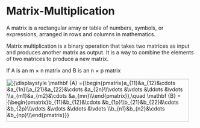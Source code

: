 # Matrix-Multiplication
A matrix is a rectangular array or table of numbers, symbols, or expressions, arranged in rows and columns in mathematics.

Matrix multiplication is a binary operation that takes two matrices as input and produces another matrix as output. It is a way to combine the elements of two matrices to produce a new matrix.

If A is an m × n matrix and B is an n × p matrix

</math></div><img src="https://wikimedia.org/api/rest_v1/media/math/render/svg/9196c0c24ad20c3b18582bc78785fa405d91c7c3" class="mwe-math-fallback-image-display mw-invert skin-invert" aria-hidden="true" style="vertical-align: -6.838ex; width:63.467ex; height:14.843ex;" alt="{\displaystyle \mathbf {A} ={\begin{pmatrix}a_{11}&amp;a_{12}&amp;\cdots &amp;a_{1n}\\a_{21}&amp;a_{22}&amp;\cdots &amp;a_{2n}\\\vdots &amp;\vdots &amp;\ddots &amp;\vdots \\a_{m1}&amp;a_{m2}&amp;\cdots &amp;a_{mn}\\\end{pmatrix}},\quad \mathbf {B} ={\begin{pmatrix}b_{11}&amp;b_{12}&amp;\cdots &amp;b_{1p}\\b_{21}&amp;b_{22}&amp;\cdots &amp;b_{2p}\\\vdots &amp;\vdots &amp;\ddots &amp;\vdots \\b_{n1}&amp;b_{n2}&amp;\cdots &amp;b_{np}\\\end{pmatrix}}}"></div>
